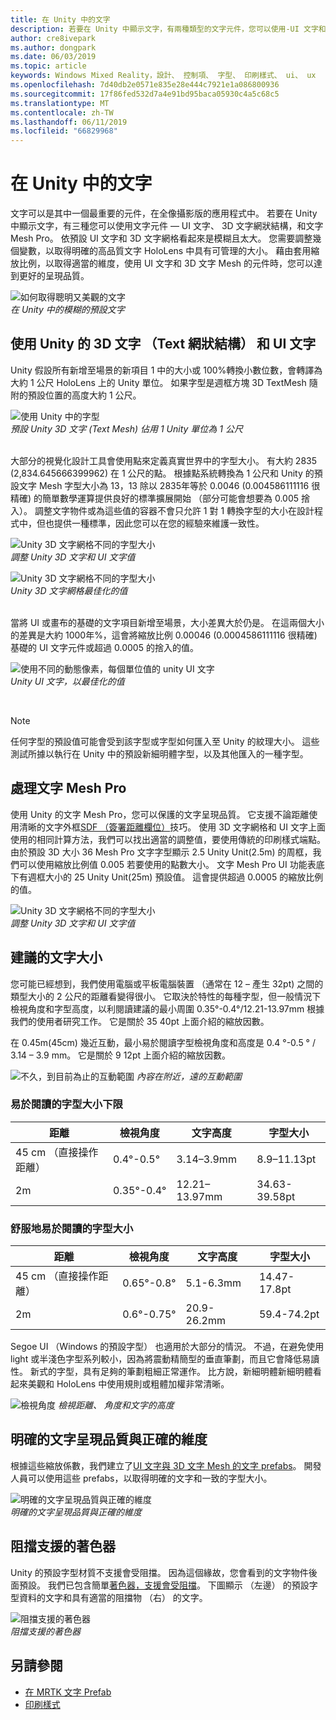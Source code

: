 ```yaml
---
title: 在 Unity 中的文字
description: 若要在 Unity 中顯示文字，有兩種類型的文字元件，您可以使用-UI 文字和 3D 文字網狀結構。
author: cre8ivepark
ms.author: dongpark
ms.date: 06/03/2019
ms.topic: article
keywords: Windows Mixed Reality，設計、 控制項、 字型、 印刷樣式、 ui、 ux
ms.openlocfilehash: 7d40db2e0571e835e28e444c7921e1a086800936
ms.sourcegitcommit: 17f86fed532d7a4e91bd95baca05930c4a5c68c5
ms.translationtype: MT
ms.contentlocale: zh-TW
ms.lasthandoff: 06/11/2019
ms.locfileid: "66829968"
---
```

# <a name="text-in-unity"></a>在 Unity 中的文字

文字可以是其中一個最重要的元件，在全像攝影版的應用程式中。 若要在 Unity 中顯示文字，有三種您可以使用文字元件 — UI 文字、 3D 文字網狀結構，和文字 Mesh Pro。 依預設 UI 文字和 3D 文字網格看起來是模糊且太大。 您需要調整幾個變數，以取得明確的高品質文字 HoloLens 中具有可管理的大小。 藉由套用縮放比例，以取得適當的維度，使用 UI 文字和 3D 文字 Mesh 的元件時，您可以達到更好的呈現品質。

![如何取得聰明又美觀的文字](images/hug-text-02-640px.png)<br>
*在 Unity 中的模糊的預設文字*

## <a name="working-with-unitys-3d-texttext-mesh-and-ui-text"></a>使用 Unity 的 3D 文字 （Text 網狀結構） 和 UI 文字

Unity 假設所有新增至場景的新項目 1 中的大小或 100%轉換小數位數，會轉譯為大約 1 公尺 HoloLens 上的 Unity 單位。 如果字型是週框方塊 3D TextMesh 隨附的預設位置的高度大約 1 公尺。

![使用 Unity 中的字型](images/640px-hug-text-03.png)<br>
*預設 Unity 3D 文字 (Text Mesh) 佔用 1 Unity 單位為 1 公尺*

<br>
大部分的視覺化設計工具會使用點來定義真實世界中的字型大小。 有大約 2835 (2,834.645666399962) 在 1 公尺的點。 根據點系統轉換為 1 公尺和 Unity 的預設文字 Mesh 字型大小為 13，13 除以 2835年等於 0.0046 (0.004586111116 很精確) 的簡單數學運算提供良好的標準擴展開始 （部分可能會想要為 0.005 捨入）。 調整文字物件或為這些值的容器不會只允許 1 對 1 轉換字型的大小在設計程式中，但也提供一種標準，因此您可以在您的經驗來維護一致性。

![Unity 3D 文字網格不同的字型大小](images/Text_In_Unity_Measurements1.png)<br>
*調整 Unity 3D 文字和 UI 文字值*

![Unity 3D 文字網格不同的字型大小](images/hug-text-05-1000px.png)<br>
*Unity 3D 文字網格最佳化的值*

<br>
當將 UI 或畫布的基礎的文字項目新增至場景，大小差異大於仍是。 在這兩個大小的差異是大約 1000年%，這會將縮放比例 0.00046 (0.0004586111116 很精確) 基礎的 UI 文字元件或超過 0.0005 的捨入的值。

![使用不同的動態像素，每個單位值的 unity UI 文字](images/hug-text-04-1000px.png)<br>
*Unity UI 文字，以最佳化的值*

<br>

>[!NOTE]
>任何字型的預設值可能會受到該字型或字型如何匯入至 Unity 的紋理大小。 這些測試所據以執行在 Unity 中的預設新細明體字型，以及其他匯入的一種字型。

## <a name="working-with-text-mesh-pro"></a>處理文字 Mesh Pro

使用 Unity 的文字 Mesh Pro，您可以保護的文字呈現品質。 它支援不論距離使用清晰的文字外框[SDF （簽署距離欄位）](https://steamcdn-a.akamaihd.net/apps/valve/2007/SIGGRAPH2007_AlphaTestedMagnification.pdf)技巧。 使用 3D 文字網格和 UI 文字上面使用的相同計算方法，我們可以找出適當的調整值，要使用傳統的印刷樣式端點。 由於預設 3D 大小 36 Mesh Pro 文字字型顯示 2.5 Unity Unit(2.5m) 的周框，我們可以使用縮放比例值 0.005 若要使用的點數大小。 文字 Mesh Pro UI 功能表底下有週框大小的 25 Unity Unit(25m) 預設值。 這會提供超過 0.0005 的縮放比例的值。

![Unity 3D 文字網格不同的字型大小](images/Text_In_Unity_Measurements2.png)<br>
*調整 Unity 3D 文字和 UI 文字值*

## <a name="recommended-text-size"></a>建議的文字大小
您可能已經想到，我們使用電腦或平板電腦裝置 （通常在 12 – 產生 32pt) 之間的類型大小的 2 公尺的距離看變得很小。 它取決於特性的每種字型，但一般情況下檢視角度和字型高度，以利閱讀建議的最小周圍 0.35°-0.4°/12.21-13.97mm 根據我們的使用者研究工作。 它是關於 35 40pt 上面介紹的縮放因數。 

在 0.45m(45cm) 幾近互動，最小易於閱讀字型檢視角度和高度是 0.4 °-0.5 ° / 3.14 – 3.9 mm。 它是關於 9 12pt 上面介紹的縮放因數。

![不久，到目前為止的互動範圍](images/typography-distance-1000px.jpg)
*內容在附近，遠的互動範圍*

### <a name="the-minimum-legible-font-size"></a>易於閱讀的字型大小下限
| 距離 | 檢視角度 | 文字高度 | 字型大小 |
|---------|---------|---------|---------|
| 45 cm （直接操作距離） | 0.4°-0.5° | 3.14–3.9mm | 8.9–11.13pt |
| 2m | 0.35°-0.4° | 12.21–13.97mm | 34.63-39.58pt |


### <a name="the-comfortably-legible-font-size"></a>舒服地易於閱讀的字型大小
| 距離 | 檢視角度 | 文字高度 | 字型大小 |
|---------|---------|---------|---------|
| 45 cm （直接操作距離） | 0.65°-0.8° | 5.1-6.3mm | 14.47-17.8pt |
| 2m | 0.6°-0.75° | 20.9-26.2mm | 59.4-74.2pt |

Segoe UI （Windows 的預設字型） 也適用於大部分的情況。 不過，在避免使用 light 或半淺色字型系列較小，因為將震動精簡型的垂直筆劃，而且它會降低易讀性。 新式的字型，具有足夠的筆劃粗細正常運作。 比方說，新細明體新細明體看起來美觀和 HoloLens 中使用規則或粗體加權非常清晰。


![檢視角度](images/Text_In_Unity_ViewingAngle.jpg)
*檢視距離、 角度和文字的高度*

## <a name="sharp-text-rendering-quality-with-proper-dimension"></a>明確的文字呈現品質與正確的維度

根據這些縮放係數，我們建立了[UI 文字與 3D 文字 Mesh 的文字 prefabs](https://github.com/Microsoft/MixedRealityToolkit-Unity/tree/mrtk_release/Assets/MixedRealityToolkit.SDK/StandardAssets/Prefabs/Text)。 開發人員可以使用這些 prefabs，以取得明確的文字和一致的字型大小。

![明確的文字呈現品質與正確的維度](images/hug-text-06-1000px.png)<br>
*明確的文字呈現品質與正確的維度*

## <a name="shader-with-occlusion-support"></a>阻擋支援的著色器

Unity 的預設字型材質不支援會受阻擋。 因為這個緣故，您會看到的文字物件後面預設。 我們已包含簡單[著色器，支援會受阻擋](https://github.com/microsoft/MixedRealityToolkit-Unity/blob/mrtk_release/Assets/MixedRealityToolkit/StandardAssets/Shaders/Text3DShader.shader)。 下圖顯示 （左邊） 的預設字型資料的文字和具有適當的阻擋物 （右） 的文字。

![阻擋支援的著色器](images/hug-text-07-1000px.png)<br>
*阻擋支援的著色器*


## <a name="see-also"></a>另請參閱
* [在 MRTK 文字 Prefab](https://github.com/Microsoft/MixedRealityToolkit-Unity/tree/mrtk_release/Assets/MixedRealityToolkit.SDK/StandardAssets/Prefabs/Text)
* [印刷樣式](typography.md)

 
